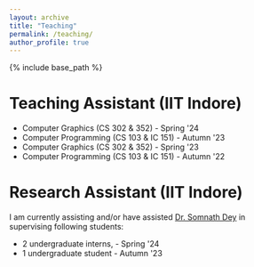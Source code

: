 ```yaml
---
layout: archive
title: "Teaching"
permalink: /teaching/
author_profile: true
---
```


{% include base_path %}

# Teaching Assistant (IIT Indore)
 
* Computer Graphics (CS 302 & 352) - Spring '24  
* Computer Programming (CS 103 & IC 151) - Autumn '23
* Computer Graphics (CS 302 & 352) - Spring '23 
* Computer Programming (CS 103 & IC 151) - Autumn '22

# Research Assistant (IIT Indore)

I am currently assisting and/or have assisted [Dr. Somnath Dey](https://somnathd.wixsite.com/somnath) in supervising following students:
* 2 undergraduate interns, - Spring '24  
* 1 undergraduate student - Autumn '23  